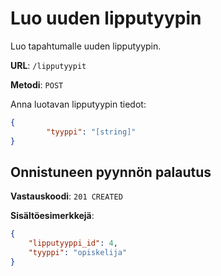 # Luo uuden lipputyypin

Luo tapahtumalle uuden lipputyypin.

__URL__: `/lipputyypit`

__Metodi__: `POST`

Anna luotavan lipputyypin tiedot:

```json
{
        "tyyppi": "[string]"
}
```

## Onnistuneen pyynnön palautus

__Vastauskoodi__: `201 CREATED`

__Sisältöesimerkkejä__:

```json
{
    "lipputyyppi_id": 4,
    "tyyppi": "opiskelija"
}
```
<!-- ## Epäonnistuneen pyynnön palautus

__Ehto__: lipputyyppi oli jo tietokannassa. Ei voi luoda duplikaattia.

__Vastauskoodi__: `403 Forbidden` -->